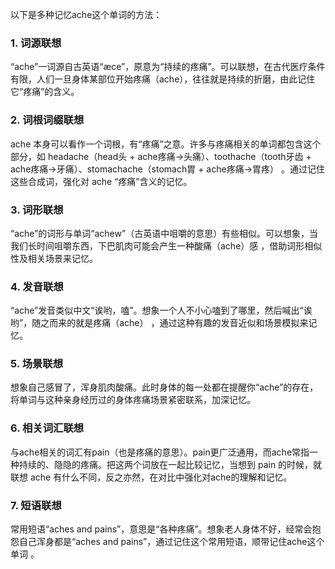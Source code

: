 以下是多种记忆ache这个单词的方法：

### 1. 词源联想
“ache”一词源自古英语“æce”，原意为“持续的疼痛”。可以联想，在古代医疗条件有限，人们一旦身体某部位开始疼痛（ache），往往就是持续的折磨，由此记住它“疼痛”的含义。

### 2. 词根词缀联想
ache 本身可以看作一个词根，有“疼痛”之意。许多与疼痛相关的单词都包含这个部分，如 headache（head头 + ache疼痛→头痛）、toothache（tooth牙齿 + ache疼痛→牙痛）、stomachache（stomach胃 + ache疼痛→胃疼） 。通过记住这些合成词，强化对 ache “疼痛”含义的记忆。

### 3. 词形联想
“ache”的词形与单词“achew”（古英语中咀嚼的意思）有些相似。可以想象，当我们长时间咀嚼东西，下巴肌肉可能会产生一种酸痛（ache）感 ，借助词形相似性及相关场景来记忆。

### 4. 发音联想
“ache”发音类似中文“诶哟，嗑”。想象一个人不小心嗑到了哪里，然后喊出“诶哟”，随之而来的就是疼痛（ache） ，通过这种有趣的发音近似和场景模拟来记忆。

### 5. 场景联想
想象自己感冒了，浑身肌肉酸痛。此时身体的每一处都在提醒你“ache”的存在，将单词与这种亲身经历过的身体疼痛场景紧密联系，加深记忆。

### 6. 相关词汇联想
与ache相关的词汇有pain（也是疼痛的意思）。pain更广泛通用，而ache常指一种持续的、隐隐的疼痛。把这两个词放在一起比较记忆，当想到 pain 的时候，就联想 ache 有什么不同，反之亦然，在对比中强化对ache的理解和记忆。

### 7. 短语联想
常用短语“aches and pains”，意思是“各种疼痛”。想象老人身体不好，经常会抱怨自己浑身都是“aches and pains”，通过记住这个常用短语，顺带记住ache这个单词 。 